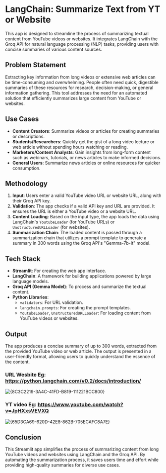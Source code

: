 # LangChain: Summarize Text from YT or Website

This app is designed to streamline the process of summarizing textual content from YouTube videos or websites. It integrates LangChain with the Groq API for natural language processing (NLP) tasks, providing users with concise summaries of various content sources.

## Problem Statement

Extracting key information from long videos or extensive web articles can be time-consuming and overwhelming. People often need quick, digestible summaries of these resources for research, decision-making, or general information gathering. This tool addresses the need for an automated solution that efficiently summarizes large content from YouTube or websites.

## Use Cases

- **Content Creators**: Summarize videos or articles for creating summaries or descriptions.
- **Students/Researchers**: Quickly get the gist of a long video lecture or web article without spending hours watching or reading.
- **Marketers/Content Analysts**: Gain insights from long-form content such as webinars, tutorials, or news articles to make informed decisions.
- **General Users**: Summarize news articles or online resources for quicker consumption.

## Methodology

1. **Input**: Users enter a valid YouTube video URL or website URL, along with their Groq API key.
2. **Validation**: The app checks if a valid API key and URL are provided. It ensures the URL is either a YouTube video or a website URL.
3. **Content Loading**: Based on the input type, the app loads the data using LangChain's `YoutubeLoader` (for YouTube URLs) or `UnstructuredURLLoader` (for websites).
4. **Summarization Chain**: The loaded content is passed through a summarization chain that utilizes a prompt template to generate a summary in 300 words using the Groq API's "Gemma-7b-It" model.

## Tech Stack

- **Streamlit**: For creating the web app interface.
- **LangChain**: A framework for building applications powered by large language models.
- **Groq API (Gemma Model)**: To process and summarize the textual content.
- **Python Libraries**: 
  - `validators`: For URL validation.
  - `langchain.prompts`: For creating the prompt templates.
  - `YoutubeLoader`, `UnstructuredURLLoader`: For loading content from YouTube videos or websites.

## Output

The app produces a concise summary of up to 300 words, extracted from the provided YouTube video or web article. The output is presented in a user-friendly format, allowing users to quickly understand the essence of the content.

### URL Wesbite Eg: https://python.langchain.com/v0.2/docs/introduction/
![{8C3C2219-3A4C-41FD-B819-111221BCC800}](https://github.com/user-attachments/assets/3b001182-ecc3-4eb8-bbb3-fbaa88d9e502)

### YT video Eg: https://www.youtube.com/watch?v=JpHXxsVEVXQ
![{65D3CA69-620D-42E8-862B-705ECAFC8A7E}](https://github.com/user-attachments/assets/2e463b64-d5a0-4b84-8f2b-2500e4703db4)

## Conclusion

This Streamlit app simplifies the process of summarizing content from long YouTube videos and websites using LangChain and the Groq API. By automating the summarization process, it saves users time and effort while providing high-quality summaries for diverse use cases.



